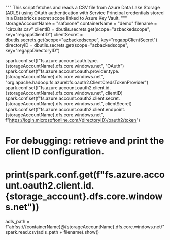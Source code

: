 """
This script fetches and reads a CSV file from Azure Data Lake Storage (ADLS) using OAuth authentication with Service Principal credentials stored in a Databricks secret scope linked to Azure Key Vault.
"""
storageAccountName = "saforone"
containerName = "demo"
filename = "circuits.csv"
clientID = dbutils.secrets.get(scope="azbackedscope", key="regappClientID")
clientSecret = dbutils.secrets.get(scope="azbackedscope", key="regappClientSecret")
directoryID = dbutils.secrets.get(scope="azbackedscope", key="regappDirectoryID")


spark.conf.set(f"fs.azure.account.auth.type.{storageAccountName}.dfs.core.windows.net", "OAuth")
spark.conf.set(f"fs.azure.account.oauth.provider.type.{storageAccountName}.dfs.core.windows.net", "org.apache.hadoop.fs.azurebfs.oauth2.ClientCredsTokenProvider")
spark.conf.set(f"fs.azure.account.oauth2.client.id.{storageAccountName}.dfs.core.windows.net", clientID)
spark.conf.set(f"fs.azure.account.oauth2.client.secret.{storageAccountName}.dfs.core.windows.net", clientSecret)
spark.conf.set(f"fs.azure.account.oauth2.client.endpoint.{storageAccountName}.dfs.core.windows.net", f"https://login.microsoftonline.com/{directoryID}/oauth2/token")

# For debugging: retrieve and print the client ID configuration.
# print(spark.conf.get(f"fs.azure.account.oauth2.client.id.{storage_account}.dfs.core.windows.net"))

adls_path = f"abfss://{containerName}@{storageAccountName}.dfs.core.windows.net/"
spark.read.csv(adls_path + filename).show()